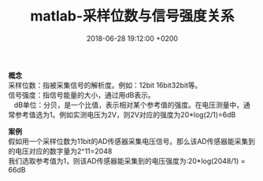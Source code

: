 ﻿---
layout: post
title:  "matlab-采样位数与信号强度关系"
date:   2018-06-28 19:12:00 +0200
categories: _posts
---

**概念**  
采样位数：指被采集信号的解析度。例如：12bit 16bit32bit等。  
信号强度：指信号能量的大小，通过用dB表示。  
&nbsp;&nbsp;&nbsp;dB单位：分贝，是一个比值，表示相对某个参考值的强度。在电压测量中，通常参考值选为1。例如实测电压为2V，则2V对应的强度为20*log(2/1)=6dB

**案例**   
假如用一个采样位数为11bit的AD传感器采集电压信号。那么该AD传感器能采集到的电压对应的数字量为2^11=2048  
我们选取参考值为1，则该AD传感器能采集到的电压强度为:20*log(2048/1) = 66dB  
